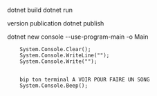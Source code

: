 dotnet build
dotnet run

version publication
dotnet publish

dotnet new console --use-program-main -o Main


        System.Console.Clear();
        System.Console.WriteLine("");
        System.Console.Write("");


        bip ton terminal A VOIR POUR FAIRE UN SONG
        System.Console.Beep();